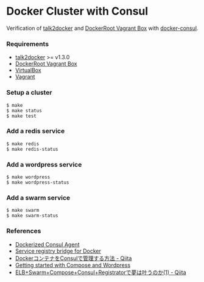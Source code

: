 # Docker Cluster with Consul

Verification of [talk2docker](https://github.com/ailispaw/talk2docker) and [DockerRoot Vagrant Box](https://github.com/ailispaw/docker-root-packer) with [docker-consul](https://github.com/progrium/docker-consul).

### Requirements

- [talk2docker](https://github.com/ailispaw/talk2docker) >= v1.3.0
- [DockerRoot Vagrant Box](https://github.com/ailispaw/docker-root)
- [VirtualBox](https://www.virtualbox.org/)
- [Vagrant](https://www.vagrantup.com/)

### Setup a cluster

```
$ make
$ make status
$ make test
```

### Add a redis service

```
$ make redis
$ make redis-status
```

### Add a wordpress service

```
$ make wordpress
$ make wordpress-status
```

### Add a swarm service

```
$ make swarm
$ make swarm-status
```

### References

- [Dockerized Consul Agent](https://github.com/progrium/docker-consul)
- [Service registry bridge for Docker](https://github.com/gliderlabs/registrator)
- [DockerコンテナをConsulで管理する方法 - Qiita](http://qiita.com/foostan/items/a679ffcf3e20ff2f6032)
- [Getting started with Compose and Wordpress](https://github.com/docker/fig/blob/master/docs/wordpress.md)
- [ELB+Swarm+Compose+Consul+Registratorで夢は叶うのか(1) - Qiita](http://qiita.com/zERobYTe/items/dd9b2365c93da2638221)

